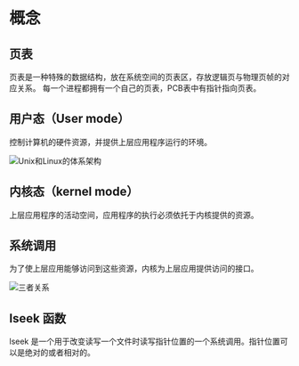# 概念

## 页表

页表是一种特殊的数据结构，放在系统空间的页表区，存放逻辑页与物理页帧的对应关系。 每一个进程都拥有一个自己的页表，PCB表中有指针指向页表。

## 用户态（User mode）

控制计算机的硬件资源，并提供上层应用程序运行的环境。

![Unix和Linux的体系架构](https://tva4.sinaimg.cn/large/ad5fbf65ly1gj2owxr8grj20a609rmxg.jpg)

## 内核态（kernel mode）

上层应用程序的活动空间，应用程序的执行必须依托于内核提供的资源。

## 系统调用

为了使上层应用能够访问到这些资源，内核为上层应用提供访问的接口。

![三者关系](https://tvax1.sinaimg.cn/large/ad5fbf65ly1gj2p5pcphxj21580b877a.jpg)

## lseek 函数

lseek 是一个用于改变读写一个文件时读写指针位置的一个系统调用。指针位置可以是绝对的或者相对的。

